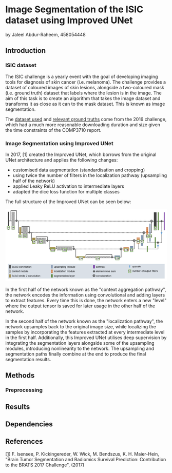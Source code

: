 # Image Segmentation of the ISIC dataset using Improved UNet

by Jaleel Abdur-Raheem, 458054448

## Introduction

### ISIC dataset

The ISIC challenge is a yearly event with the goal of developing imaging tools for diagnosis of skin cancer (i.e. melanoma). The challenge provides a dataset of coloured images of skin lesions, alongside a two-coloured mask (i.e. ground truth) dataset that labels where the lesion is in the image. The aim of this task is to create an algorithm that takes the image dataset and transforms it as close as it can to the mask dataset. This is known as image segmentation.

The [dataset used](https://isic-challenge-data.s3.amazonaws.com/2016/ISBI2016_ISIC_Part1_Training_Data.zip) and [relevant ground truths](https://isic-challenge-data.s3.amazonaws.com/2016/ISBI2016_ISIC_Part1_Training_GroundTruth.zip) come from the 2016 challenge, which had a much more reasonable downloading duration and size given the time constraints of the COMP3710 report.

### Image Segmentation using Improved UNet

In 2017, [1] created the Improved UNet, which borrows from the original UNet architecture and applies the following changes:

- customised data augmentation (standardisation and cropping)
- using twice the number of filters in the localization pathway (upsampling half of the network)
- applied Leaky ReLU activation to intermediate layers
- adapted the dice loss function for multiple classes

The full structure of the Improved UNet can be seen below:

![Improved UNet Structure](images/improved_unet_structure.png)

In the first half of the network known as the "context aggregation pathway", the network encodes the information using convolutional and adding layers to extract features. Every time this is done, the network enters a new "level" where the output tensor is saved for later usage in the other half of the network.

In the second half of the network known as the "localization pathway", the network upsamples back to the original image size, while localizing the samples by incorporating the features extracted at every intermediate level in the first half. Additionally, this Improved UNet utilises deep supervision by integrating the segmentation layers alongside some of the upsampling modules, introducing nonlinearity to the network. The upsampling and segmentation paths finally combine at the end to produce the final segmentation results.

## Methods

### Preprocessing



## Results

## Dependencies

## References

[[1]](https://arxiv.org/pdf/1802.10508) F. Isensee, P. Kickingereder, W. Wick, M. Bendszus, K. H. Maier-Hein, "Brain Tumor Segmentation and Radiomics Survival Prediction: Contribution to the BRATS 2017 Challenge", (2017)
